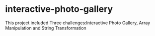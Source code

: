 # interactive-photo-gallery
This project included Three challenges:Interactive Photo Gallery, Array Manipulation and String Transformation
